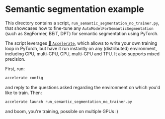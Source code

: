 <!---
Copyright 2022 The HuggingFace Team. All rights reserved.

Licensed under the Apache License, Version 2.0 (the "License");
you may not use this file except in compliance with the License.
You may obtain a copy of the License at

    http://www.apache.org/licenses/LICENSE-2.0

Unless required by applicable law or agreed to in writing, software
distributed under the License is distributed on an "AS IS" BASIS,
WITHOUT WARRANTIES OR CONDITIONS OF ANY KIND, either express or implied.
See the License for the specific language governing permissions and
limitations under the License.
-->

# Semantic segmentation example

This directory contains a script, `run_semantic_segmentation_no_trainer.py`, that showcases how to fine-tune any `AutoModelForSemanticSegmentation` (such as SegFormer, BEiT, DPT) for semantic segmentation using PyTorch.

The script leverages [🤗 `Accelerate`](https://github.com/huggingface/accelerate), which allows to write your own training loop in PyTorch, but have it run instantly on any (distributed) environment, including CPU, multi-CPU, GPU, multi-GPU and TPU. It also supports mixed precision. 

First, run:

```bash
accelerate config
```

and reply to the questions asked regarding the environment on which you'd like to train. Then:

```bash
accelerate launch run_semantic_segmentation_no_trainer.py 
```

and boom, you're training, possible on multiple GPUs :) 